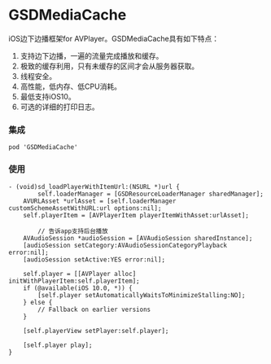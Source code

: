 # GSDMediaCache
iOS边下边播框架for AVPlayer。GSDMediaCache具有如下特点：

1. 支持边下边播，一遍的流量完成播放和缓存。
2. 极致的缓存利用，只有未缓存的区间才会从服务器获取。
3. 线程安全。
4. 高性能，低内存、低CPU消耗。
5. 最低支持iOS10。
6. 可选的详细的打印日志。

### 集成

`pod 'GSDMediaCache'`

### 使用

```objc
- (void)sd_loadPlayerWithItemUrl:(NSURL *)url {
		self.loaderManager = [GSDResourceLoaderManager sharedManager];
    AVURLAsset *urlAsset = [self.loaderManager customSchemeAssetWithURL:url options:nil];
    self.playerItem = [AVPlayerItem playerItemWithAsset:urlAsset];
    
		// 告诉app支持后台播放
    AVAudioSession *audioSession = [AVAudioSession sharedInstance];
    [audioSession setCategory:AVAudioSessionCategoryPlayback error:nil];
    [audioSession setActive:YES error:nil];
    
    self.player = [[AVPlayer alloc] initWithPlayerItem:self.playerItem];
    if (@available(iOS 10.0, *)) {
        [self.player setAutomaticallyWaitsToMinimizeStalling:NO];
    } else {
        // Fallback on earlier versions
    }
    
    [self.playerView setPlayer:self.player];
    
    [self.player play];
}
```

